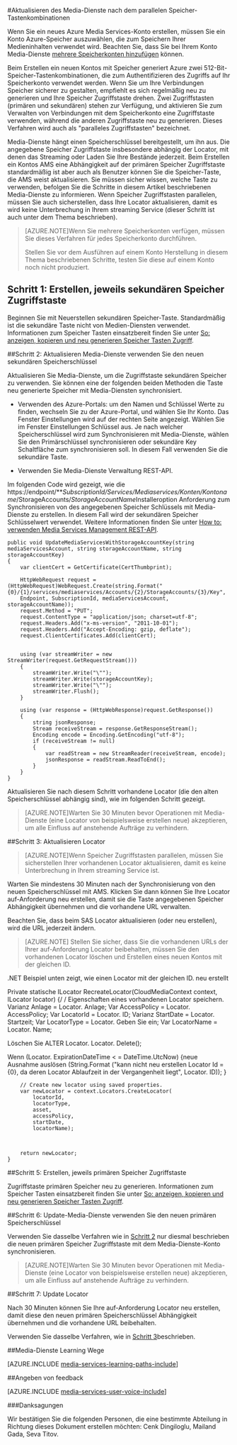 <properties 
    pageTitle="Aktualisieren des Media-Dienste nach dem parallelen Speicher Zugriffstasten | Microsoft Azure" 
    description="Dieser Artikel bieten Ihnen Leitfäden zum nach parallelen Speicher Zugriffstasten Media-Dienste zu aktualisieren." 
    services="media-services" 
    documentationCenter="" 
    authors="Juliako"
    manager="erikre" 
    editor=""/>

<tags 
    ms.service="media-services" 
    ms.workload="media" 
    ms.tgt_pltfrm="na" 
    ms.devlang="na" 
    ms.topic="article" 
    ms.date="09/26/2016" 
    ms.author="milangada;cenkdin;juliako"/>

#<a name="update-media-services-after-rolling-storage-access-keys"></a>Aktualisieren des Media-Dienste nach dem parallelen Speicher-Tastenkombinationen

Wenn Sie ein neues Azure Media Services-Konto erstellen, müssen Sie ein Konto Azure-Speicher auszuwählen, die zum Speichern Ihrer Medieninhalten verwendet wird. Beachten Sie, dass Sie bei Ihrem Konto Media-Dienste [mehrere Speicherkonten hinzufügen](meda-services-managing-multiple-storage-accounts.md) können.

Beim Erstellen ein neuen Kontos mit Speicher generiert Azure zwei 512-Bit-Speicher-Tastenkombinationen, die zum Authentifizieren des Zugriffs auf Ihr Speicherkonto verwendet werden. Wenn Sie um Ihre Verbindungen Speicher sicherer zu gestalten, empfiehlt es sich regelmäßig neu zu generieren und Ihre Speicher Zugriffstaste drehen. Zwei Zugriffstasten (primären und sekundären) stehen zur Verfügung, und aktivieren Sie zum Verwalten von Verbindungen mit dem Speicherkonto eine Zugriffstaste verwenden, während die anderen Zugriffstaste neu zu generieren. Dieses Verfahren wird auch als "paralleles Zugriffstasten" bezeichnet.

Media-Dienste hängt einen Speicherschlüssel bereitgestellt, um ihn aus. Die angegebene Speicher Zugriffstaste insbesondere abhängig der Locator, mit denen das Streaming oder Laden Sie Ihre Bestände jederzeit. Beim Erstellen ein Kontos AMS eine Abhängigkeit auf der primären Speicher Zugriffstaste standardmäßig ist aber auch als Benutzer können Sie die Speicher-Taste, die AMS weist aktualisieren. Sie müssen sicher wissen, welche Taste zu verwenden, befolgen Sie die Schritte in diesem Artikel beschriebenen Media-Dienste zu informieren. Wenn Speicher Zugriffstasten parallelen, müssen Sie auch sicherstellen, dass Ihre Locator aktualisieren, damit es wird keine Unterbrechung in Ihrem streaming Service (dieser Schritt ist auch unter dem Thema beschrieben).

>[AZURE.NOTE]Wenn Sie mehrere Speicherkonten verfügen, müssen Sie dieses Verfahren für jedes Speicherkonto durchführen.
>
>Stellen Sie vor dem Ausführen auf einem Konto Herstellung in diesem Thema beschriebenen Schritte, testen Sie diese auf einem Konto noch nicht produziert.


## <a name="step-1-regenerate-secondary-storage-access-key"></a>Schritt 1: Erstellen, jeweils sekundären Speicher Zugriffstaste

Beginnen Sie mit Neuerstellen sekundären Speicher-Taste. Standardmäßig ist die sekundäre Taste nicht von Medien-Diensten verwendet.  Informationen zum Speicher Tasten einsatzbereit finden Sie unter [So: anzeigen, kopieren und neu generieren Speicher Tasten Zugriff](../storage-create-storage-account.md#view-copy-and-regenerate-storage-access-keys).
  
##<a id="step2"></a>Schritt 2: Aktualisieren Media-Dienste verwenden Sie den neuen sekundären Speicherschlüssel

Aktualisieren Sie Media-Dienste, um die Zugriffstaste sekundären Speicher zu verwenden. Sie können eine der folgenden beiden Methoden die Taste neu generierte Speicher mit Media-Diensten synchronisiert.

- Verwenden des Azure-Portals: um den Namen und Schlüssel Werte zu finden, wechseln Sie zu der Azure-Portal, und wählen Sie Ihr Konto. Das Fenster Einstellungen wird auf der rechten Seite angezeigt. Wählen Sie im Fenster Einstellungen Schlüssel aus. Je nach welcher Speicherschlüssel wird zum Synchronisieren mit Media-Dienste, wählen Sie den Primärschlüssel synchronisieren oder sekundäre Key Schaltfläche zum synchronisieren soll. In diesem Fall verwenden Sie die sekundäre Taste.

- Verwenden Sie Media-Dienste Verwaltung REST-API.

Im folgenden Code wird gezeigt, wie die https://endpoint/***SubscriptionId/Services/Mediaservices/Konten/Kontoname*/StorageAccounts/*StorageAccountName*Installeroption Anforderung zum Synchronisieren von des angegebenen Speicher Schlüssels mit Media-Dienste zu erstellen. In diesem Fall wird der sekundären Speicher Schlüsselwert verwendet. Weitere Informationen finden Sie unter [How to: verwenden Media Services Management REST-API](http://msdn.microsoft.com/library/azure/dn167656.aspx).
    
    public void UpdateMediaServicesWithStorageAccountKey(string mediaServicesAccount, string storageAccountName, string storageAccountKey)
    {
        var clientCert = GetCertificate(CertThumbprint);
        
        HttpWebRequest request = (HttpWebRequest)WebRequest.Create(string.Format("{0}/{1}/services/mediaservices/Accounts/{2}/StorageAccounts/{3}/Key",
        Endpoint, SubscriptionId, mediaServicesAccount, storageAccountName));
        request.Method = "PUT";
        request.ContentType = "application/json; charset=utf-8";
        request.Headers.Add("x-ms-version", "2011-10-01");
        request.Headers.Add("Accept-Encoding: gzip, deflate");
        request.ClientCertificates.Add(clientCert);
        
        
        using (var streamWriter = new StreamWriter(request.GetRequestStream()))
        {
            streamWriter.Write("\"");
            streamWriter.Write(storageAccountKey);
            streamWriter.Write("\"");
            streamWriter.Flush();
        }
        
        using (var response = (HttpWebResponse)request.GetResponse())
        {
            string jsonResponse;
            Stream receiveStream = response.GetResponseStream();
            Encoding encode = Encoding.GetEncoding("utf-8");
            if (receiveStream != null)
            {
                var readStream = new StreamReader(receiveStream, encode);
                jsonResponse = readStream.ReadToEnd();
            }
        }
    }

Aktualisieren Sie nach diesem Schritt vorhandene Locator (die den alten Speicherschlüssel abhängig sind), wie im folgenden Schritt gezeigt.

>[AZURE.NOTE]Warten Sie 30 Minuten bevor Operationen mit Media-Dienste (eine Locator von beispielsweise erstellen neue) akzeptieren, um alle Einfluss auf anstehende Aufträge zu verhindern.

##<a name="step-3-update-locators"></a>Schritt 3: Aktualisieren Locator

>[AZURE.NOTE]Wenn Speicher Zugriffstasten parallelen, müssen Sie sicherstellen Ihrer vorhandenen Locator aktualisieren, damit es keine Unterbrechung in Ihrem streaming Service ist.

Warten Sie mindestens 30 Minuten nach der Synchronisierung von den neuen Speicherschlüssel mit AMS. Klicken Sie dann können Sie Ihre Locator auf-Anforderung neu erstellen, damit sie die Taste angegebenen Speicher Abhängigkeit übernehmen und die vorhandene URL verwalten.

Beachten Sie, dass beim SAS Locator aktualisieren (oder neu erstellen), wird die URL jederzeit ändern.

>[AZURE.NOTE] Stellen Sie sicher, dass Sie die vorhandenen URLs der Ihrer auf-Anforderung Locator beibehalten, müssen Sie den vorhandenen Locator löschen und Erstellen eines neuen Kontos mit der gleichen ID.

.NET Beispiel unten zeigt, wie einen Locator mit der gleichen ID. neu erstellt

Private statische ILocator RecreateLocator(CloudMediaContext context, ILocator locator) {/ / Eigenschaften eines vorhandenen Locator speichern.
Varianz Anlage = Locator. Anlage; Var AccessPolicy = Locator. AccessPolicy; Var LocatorId = Locator. ID; Varianz StartDate = Locator. Startzeit; Var LocatorType = Locator. Geben Sie ein; Var LocatorName = Locator. Name;

Löschen Sie ALTER Locator.
Locator. Delete();

Wenn (Locator. ExpirationDateTime < = DateTime.UtcNow) {neue Ausnahme auslösen (String.Format ("kann nicht neu erstellen Locator Id = {0}, da deren Locator Ablaufzeit in der Vergangenheit liegt", Locator. ID)); }
    
        // Create new locator using saved properties.
        var newLocator = context.Locators.CreateLocator(
            locatorId,
            locatorType,
            asset,
            accessPolicy,
            startDate,
            locatorName);
    
    
    
        return newLocator;
    }


##<a name="step-5-regenerate--primary-storage-access-key"></a>Schritt 5: Erstellen, jeweils primären Speicher Zugriffstaste

Zugriffstaste primären Speicher neu zu generieren. Informationen zum Speicher Tasten einsatzbereit finden Sie unter [So: anzeigen, kopieren und neu generieren Speicher Tasten Zugriff](../storage-create-storage-account.md#view-copy-and-regenerate-storage-access-keys).

##<a name="step-6-update-media-services-to-use-the-new-primary-storage-key"></a>Schritt 6: Update-Media-Dienste verwenden Sie den neuen primären Speicherschlüssel
    
Verwenden Sie dasselbe Verfahren wie in [Schritt 2](media-services-roll-storage-access-keys.md#step2) nur diesmal beschrieben die neuen primären Speicher Zugriffstaste mit dem Media-Dienste-Konto synchronisieren.

>[AZURE.NOTE]Warten Sie 30 Minuten bevor Operationen mit Media-Dienste (eine Locator von beispielsweise erstellen neue) akzeptieren, um alle Einfluss auf anstehende Aufträge zu verhindern.

##<a name="step-7-update-locators"></a>Schritt 7: Update Locator  

Nach 30 Minuten können Sie Ihre auf-Anforderung Locator neu erstellen, damit diese den neuen primären Speicherschlüssel Abhängigkeit übernehmen und die vorhandene URL beibehalten.

Verwenden Sie dasselbe Verfahren, wie in [Schritt 3](media-services-roll-storage-access-keys.md#step-3-update-locators)beschrieben.


##<a name="media-services-learning-paths"></a>Media-Dienste Learning Wege

[AZURE.INCLUDE [media-services-learning-paths-include](../../includes/media-services-learning-paths-include.md)]

##<a name="provide-feedback"></a>Angeben von feedback

[AZURE.INCLUDE [media-services-user-voice-include](../../includes/media-services-user-voice-include.md)]



###<a name="acknowledgments"></a>Danksagungen 

Wir bestätigen Sie die folgenden Personen, die eine bestimmte Abteilung in Richtung dieses Dokument erstellen möchten: Cenk Dingiloglu, Mailand Gada, Seva Titov.
